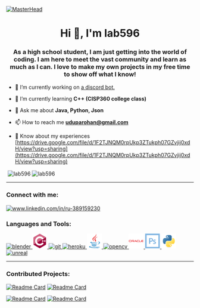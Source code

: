 [![MasterHead](https://thumbs.gfycat.com/BetterHandmadeGull-size_restricted.gif)](https://github.com/lab596)
<h1 align="center">Hi 👋, I'm lab596</h1>
<h3 align="center">As a high school student, I am just getting into the world of coding. I am here to meet the vast community and learn as much as I can. I love to make my own projects in my free time to show off what I know!</h3>

- 🔭 I’m currently working on [a discord bot.](https://github.com/lab596/UniversalBot)

- 🌱 I’m currently learning **C++ (CISP360 college class)**

- 💬 Ask me about **Java, Python, Json**

- 📫 How to reach me **uduparohan@gmail.com**

- 📄 Know about my experiences [https://drive.google.com/file/d/1F2TJNQM0rpUkp3ZTukph07GZvjij0xdH/view?usp=sharing](https://drive.google.com/file/d/1F2TJNQM0rpUkp3ZTukph07GZvjij0xdH/view?usp=sharing)



<p>&nbsp;<img align="center" src="https://github-readme-stats.vercel.app/api?username=lab596&show_icons=true&locale=en" alt="lab596" /> <img align="center" src="https://github-readme-streak-stats.herokuapp.com/?user=lab596&" alt="lab596" /></p>

---

<h3 align="left">Connect with me:</h3>
<p align="left">
<a href="https://linkedin.com/in/www.linkedin.com/in/ru-389159230" target="blank"><img align="center" src="https://raw.githubusercontent.com/rahuldkjain/github-profile-readme-generator/master/src/images/icons/Social/linked-in-alt.svg" alt="www.linkedin.com/in/ru-389159230" height="30" width="40" /></a>
</p>

<h3 align="left">Languages and Tools:</h3>
<p align="left"> <a href="https://www.blender.org/" target="_blank" rel="noreferrer"> <img src="https://download.blender.org/branding/community/blender_community_badge_white.svg" alt="blender" width="40" height="40"/> </a> <a href="https://www.w3schools.com/cpp/" target="_blank" rel="noreferrer"> <img src="https://raw.githubusercontent.com/devicons/devicon/master/icons/cplusplus/cplusplus-original.svg" alt="cplusplus" width="40" height="40"/> </a> <a href="https://git-scm.com/" target="_blank" rel="noreferrer"> <img src="https://www.vectorlogo.zone/logos/git-scm/git-scm-icon.svg" alt="git" width="40" height="40"/> </a> <a href="https://heroku.com" target="_blank" rel="noreferrer"> <img src="https://www.vectorlogo.zone/logos/heroku/heroku-icon.svg" alt="heroku" width="40" height="40"/> </a> <a href="https://www.java.com" target="_blank" rel="noreferrer"> <img src="https://raw.githubusercontent.com/devicons/devicon/master/icons/java/java-original.svg" alt="java" width="40" height="40"/> </a> <a href="https://opencv.org/" target="_blank" rel="noreferrer"> <img src="https://www.vectorlogo.zone/logos/opencv/opencv-icon.svg" alt="opencv" width="40" height="40"/> </a> <a href="https://www.oracle.com/" target="_blank" rel="noreferrer"> <img src="https://raw.githubusercontent.com/devicons/devicon/master/icons/oracle/oracle-original.svg" alt="oracle" width="40" height="40"/> </a> <a href="https://www.photoshop.com/en" target="_blank" rel="noreferrer"> <img src="https://raw.githubusercontent.com/devicons/devicon/master/icons/photoshop/photoshop-line.svg" alt="photoshop" width="40" height="40"/> </a> <a href="https://www.python.org" target="_blank" rel="noreferrer"> <img src="https://raw.githubusercontent.com/devicons/devicon/master/icons/python/python-original.svg" alt="python" width="40" height="40"/> </a> <a href="https://unrealengine.com/" target="_blank" rel="noreferrer"> <img src="https://raw.githubusercontent.com/kenangundogan/fontisto/036b7eca71aab1bef8e6a0518f7329f13ed62f6b/icons/svg/brand/unreal-engine.svg" alt="unreal" width="40" height="40"/> </a> </p>

---

### Contributed Projects:

[![Readme Card](https://github-readme-stats.vercel.app/api/pin/?username=Bytedeco&repo=javacv)](https://github.com/bytedeco/javacv) [![Readme Card](https://github-readme-stats.vercel.app/api/pin/?username=Bytedeco&repo=javacpp-presets)](https://github.com/bytedeco/javacpp-presets) 

[![Readme Card](https://github-readme-stats.vercel.app/api/pin/?username=a-little-org-called-mario&repo=a-little-game-called-mario)](https://github.com/a-little-org-called-mario/a-little-game-called-mario) [![Readme Card](https://github-readme-stats.vercel.app/api/pin/?username=kanhaiworld&repo=BasketBallGame)](https://github.com/kanhaiworld/BasketBallGame)



